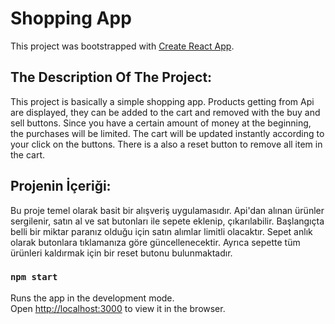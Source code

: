 # Shopping App

This project was bootstrapped with [Create React App](https://github.com/facebook/create-react-app).

## The Description Of The Project:

This project is basically a simple shopping app. Products getting from Api are displayed, they can be added to the cart and removed with the buy and sell buttons. Since you have a certain amount of money at the beginning, the purchases will be limited. The cart will be updated instantly according to your click on the buttons. There is a also a reset button to remove all item in the cart.

## Projenin İçeriği:
Bu proje temel olarak basit bir alışveriş uygulamasıdır. Api'dan alınan ürünler sergilenir, satın al ve sat butonları ile sepete eklenip, çıkarılabilir. Başlangıçta belli bir miktar  paranız olduğu için satın alımlar limitli olacaktır. Sepet anlık olarak butonlara tıklamanıza göre güncellenecektir. Ayrıca sepette tüm ürünleri kaldırmak için bir reset butonu bulunmaktadır.


### `npm start`

Runs the app in the development mode.\
Open [http://localhost:3000](http://localhost:3000) to view it in the browser.
